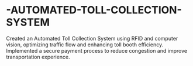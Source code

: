 # -AUTOMATED-TOLL-COLLECTION-SYSTEM
Created an Automated Toll Collection System using RFID and computer vision, optimizing traffic flow and enhancing toll booth efficiency. Implemented a secure payment process to reduce congestion and improve transportation experience.
